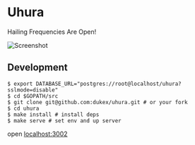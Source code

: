 # Uhura
Hailing Frequencies Are Open!

![Screenshot](http://uhura.herokuapp.com/assets/uhura-home.png)

## Development

```
$ export DATABASE_URL="postgres://root@localhost/uhura?sslmode=disable"
$ cd $GOPATH/src
$ git clone git@github.com:dukex/uhura.git # or your fork
$ cd uhura
$ make install # install deps
$ make serve # set env and up server
```

open [localhost:3002](http://localhost:3002)
